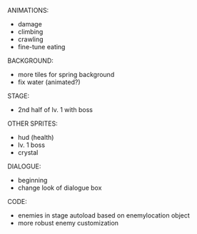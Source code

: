 

ANIMATIONS:

- damage
- climbing
- crawling
- fine-tune eating

BACKGROUND:

- more tiles for spring background
- fix water (animated?)

STAGE:

- 2nd half of lv. 1 with boss

OTHER SPRITES:

- hud (health)
- lv. 1 boss
- crystal

DIALOGUE:

- beginning
- change look of dialogue box

CODE:

- enemies in stage autoload based on enemylocation object
- more robust enemy customization